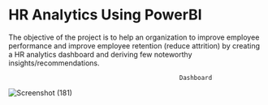 # HR Analytics Using PowerBI
The objective of the project is to help an organization to improve employee performance and improve employee retention (reduce attrition) by creating a HR analytics dashboard and deriving few noteworthy insights/recommendations. 

                                                   Dashboard
                                                       
![Screenshot (181)](https://github.com/TANMOY002/HR--Analytics-PowerBI/assets/20622647/729c9ce5-b94b-4d3e-991e-184fe839f8cf)


